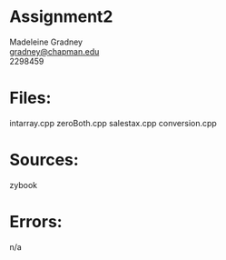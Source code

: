 # Assignment2
Madeleine Gradney     
gradney@chapman.edu     
2298459

# Files:
intarray.cpp
zeroBoth.cpp
salestax.cpp
conversion.cpp

# Sources:
zybook

# Errors:
n/a

